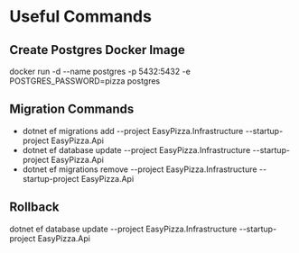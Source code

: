 ﻿# Useful Commands

## Create Postgres Docker Image

docker run -d --name postgres -p 5432:5432 -e POSTGRES_PASSWORD=pizza postgres

## Migration Commands

* dotnet ef migrations add <migration-name> --project EasyPizza.Infrastructure --startup-project EasyPizza.Api
* dotnet ef database update --project EasyPizza.Infrastructure --startup-project EasyPizza.Api
* dotnet ef migrations remove --project EasyPizza.Infrastructure --startup-project EasyPizza.Api

## Rollback
dotnet ef database update <previous-migration-name> --project EasyPizza.Infrastructure --startup-project EasyPizza.Api
